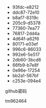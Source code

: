- 93fdc-e8212
- ddc87-72e10
- b8af7-8319c
- 205c9-d5378
- 77360-7ea77
- 76817-2dd4a
- 4d64f-a62f6
- 80171-e03ef
- 996c6-86033
- 992e6-5e517
- 2db60-3bcd8
- 66fb9-b7e8f
- 0e96e-17254
- bb2a1-567bf
- c253e-094e4



github密码

tm962464